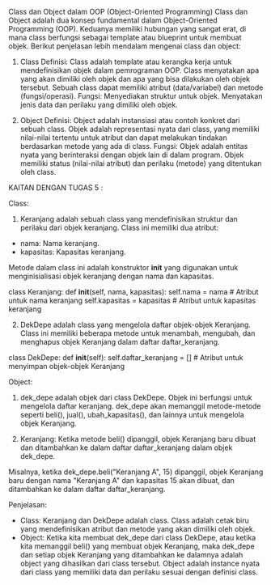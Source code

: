 Class dan Object dalam OOP (Object-Oriented Programming)
Class dan Object adalah dua konsep fundamental dalam Object-Oriented Programming (OOP). Keduanya memiliki hubungan yang sangat erat, di mana class berfungsi sebagai template atau blueprint untuk membuat objek. Berikut penjelasan lebih mendalam mengenai class dan object:

1. Class
Definisi: Class adalah template atau kerangka kerja untuk mendefinisikan objek dalam pemrograman OOP. Class menyatakan apa yang akan dimiliki oleh objek dan apa yang bisa dilakukan oleh objek tersebut. Sebuah class dapat memiliki atribut (data/variabel) dan metode (fungsi/operasi).
Fungsi:
Menyediakan struktur untuk objek.
Menyatakan jenis data dan perilaku yang dimiliki oleh objek.

2. Object
Definisi: Object adalah instansiasi atau contoh konkret dari sebuah class. Objek adalah representasi nyata dari class, yang memiliki nilai-nilai tertentu untuk atribut dan dapat melakukan tindakan berdasarkan metode yang ada di class.
Fungsi:
Objek adalah entitas nyata yang berinteraksi dengan objek lain di dalam program.
Objek memiliki status (nilai-nilai atribut) dan perilaku (metode) yang ditentukan oleh class.


KAITAN DENGAN TUGAS 5 :

Class:
1. Keranjang adalah sebuah class yang mendefinisikan struktur dan perilaku dari objek keranjang. Class ini memiliki dua atribut:

- nama: Nama keranjang.
- kapasitas: Kapasitas keranjang.

Metode dalam class ini adalah konstruktor __init__ yang digunakan untuk menginisialisasi objek keranjang dengan nama dan kapasitas.

class Keranjang:
    def __init__(self, nama, kapasitas):
        self.nama = nama  # Atribut untuk nama keranjang
        self.kapasitas = kapasitas  # Atribut untuk kapasitas keranjang

2. DekDepe adalah class yang mengelola daftar objek-objek Keranjang. Class ini memiliki beberapa metode untuk menambah, mengubah, dan menghapus objek Keranjang dalam daftar daftar_keranjang.

class DekDepe:
    def __init__(self):
        self.daftar_keranjang = []  # Atribut untuk menyimpan objek-objek Keranjang


Object:
1. dek_depe adalah objek dari class DekDepe. Objek ini berfungsi untuk mengelola daftar keranjang. dek_depe akan memanggil metode-metode seperti beli(), jual(), ubah_kapasitas(), dan lainnya untuk mengelola objek Keranjang.

2. Keranjang: Ketika metode beli() dipanggil, objek Keranjang baru dibuat dan ditambahkan ke dalam daftar daftar_keranjang dalam objek dek_depe.

Misalnya, ketika dek_depe.beli("Keranjang A", 15) dipanggil, objek Keranjang baru dengan nama "Keranjang A" dan kapasitas 15 akan dibuat, dan ditambahkan ke dalam daftar daftar_keranjang.

Penjelasan:
- Class: Keranjang dan DekDepe adalah class. Class adalah cetak biru yang mendefinisikan atribut dan metode yang akan dimiliki oleh objek.
- Object: Ketika kita membuat dek_depe dari class DekDepe, atau ketika kita memanggil beli() yang membuat objek Keranjang, maka dek_depe dan setiap objek Keranjang yang ditambahkan ke dalamnya adalah object yang dihasilkan dari class tersebut. Object adalah instance nyata dari class yang memiliki data dan perilaku sesuai dengan definisi class.





